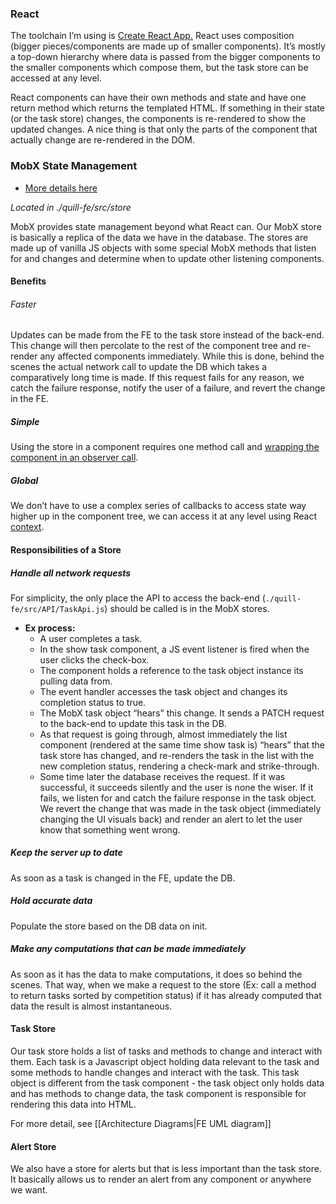 
### React
The toolchain I’m using is [Create React App.](https://create-react-app.dev/) React uses composition (bigger pieces/components are made up of smaller components). It’s mostly a top-down hierarchy where data is passed from the bigger components to the smaller components which compose them, but the task store can be accessed at any level. 

React components can have their own methods and state and have one return method which returns the templated HTML. If something in their state (or the task store) changes, the components is re-rendered to show the updated changes. A nice thing is that only the parts of the component that actually change are re-rendered in the DOM.

### MobX State Management
- [More details here](https://mobx.js.org/defining-data-stores.html)

*Located in ./quill-fe/src/store*

MobX provides state management beyond what React can. Our MobX store is basically a replica of the data we have in the database. The stores are made up of vanilla JS objects with some special MobX methods that listen for and changes and determine when to update other listening components.

#### Benefits
###### Faster 
Updates can be made from the FE to the task store instead of the back-end. This change will then percolate to the rest of the component tree and re-render any affected components immediately. While this is done, behind the scenes the actual network call to update the DB which takes a comparatively long time is made. If this request fails for any reason, we catch the failure response, notify the user of a failure, and revert the change in the FE.

##### Simple  
Using the store in a component requires one method call and [wrapping the component in an observer call](https://mobx.js.org/react-integration.html). 

##### Global
We don’t have to use a complex series of callbacks to access state way higher up in the component tree, we can access it at any level using React [context](https://reactjs.org/docs/context.html).

#### Responsibilities of a Store
##### Handle all network requests
For simplicity, the only place the API to access the back-end (`./quill-fe/src/API/TaskApi.js`) should be called is in the MobX stores. 

- **Ex process:**
	- A user completes a task. 
	- In the show task component, a JS event listener is fired when the user clicks the check-box. 
	- The component holds a reference to the task object instance its pulling data from. 
	- The event handler accesses the task object and changes its completion status to true.
	- The MobX task object “hears” this change. It sends a PATCH request to the back-end to update this task in the DB.
	- As that request is going through, almost immediately the list component (rendered at the same time show task is) “hears” that the task store has changed, and re-renders the task in the list with the new completion status, rendering a check-mark and strike-through. 
	- Some time later the database receives the request. If it was successful, it succeeds silently and the user is none the wiser. If it fails, we listen for and catch the failure response in the task object. We revert the change that was made in the task object (immediately changing the UI visuals back) and render an alert to let the user know that something went wrong.

##### Keep the server up to date 
As soon as a task is changed in the FE, update the DB.

##### Hold accurate data  
Populate the store based on the DB data on init.

##### Make any computations that can be made immediately 
As soon as it has the data to make computations, it does so behind the scenes. That way, when we make a request to the store (Ex: call a method to return tasks sorted by competition status) if it has already computed that data the result is almost instantaneous. 


#### Task Store
Our task store holds a list of tasks and methods to change and interact with them. Each task is a Javascript object holding data relevant to the task and some methods to handle changes and interact with the task. This task object is different from the task component - the task object only holds data and has methods to change data, the task component is responsible for rendering this data into HTML.

For more detail, see [[Architecture Diagrams|FE UML diagram]]

#### Alert Store
We also have a store for alerts but that is less important than the task store. It basically allows us to render an alert from any component or anywhere we want.
